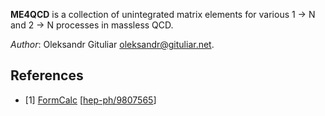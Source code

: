 __ME4QCD__ is a collection of unintegrated matrix elements for various 1 → N and
2 → N processes in massless QCD.

_Author_: Oleksandr Gituliar <oleksandr@gituliar.net>.

## References

  * [1] [FormCalc](http://www.feynarts.de/formcalc/) [[hep-ph/9807565](http://arxiv.org/abs/hep-ph/9807565)]
